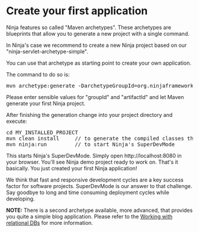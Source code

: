 Create your first application
=============================

Ninja features so called "Maven archetypes". These archetypes are blueprints
that allow you to generate a new project with a single command.

In Ninja's case we recommend to create a new Ninja project based on our
"ninja-servlet-archetype-simple".

You can use that archetype as starting point to create your own application.

The command to do so is:

<pre class="prettyprint">
mvn archetype:generate -DarchetypeGroupId=org.ninjaframework -DarchetypeArtifactId=ninja-servlet-archetype-simple
</pre>

Please enter sensible values for "groupId" and "artifactId" and let Maven 
generate your first Ninja project.


After finishing the generation change into your project directory and execute:

<pre class="prettyprint">
cd MY_INSTALLED_PROJECT
mvn clean install     // to generate the compiled classes the first time
mvn ninja:run         // to start Ninja's SuperDevMode
</pre>

This starts Ninja's SuperDevMode. Simply open http://localhost:8080 in your browser.
You'll see Ninja demo project ready to work on. That's it basically. You just created
your first Ninja application!

<div class="alert alert-info">
We think that fast and responsive development cycles are a key success factor
for software projects. SuperDevMode is our answer to that challenge. Say goodbye
to long and time consuming deployment cycles while developing.
</div>

**NOTE:**
There is a second archetype available, more advanced, that provides you quite a simple 
blog application. Please refer to the 
[Working with relational DBs](/documentation/working_with_relational_dbs/jpa.html) for more information.